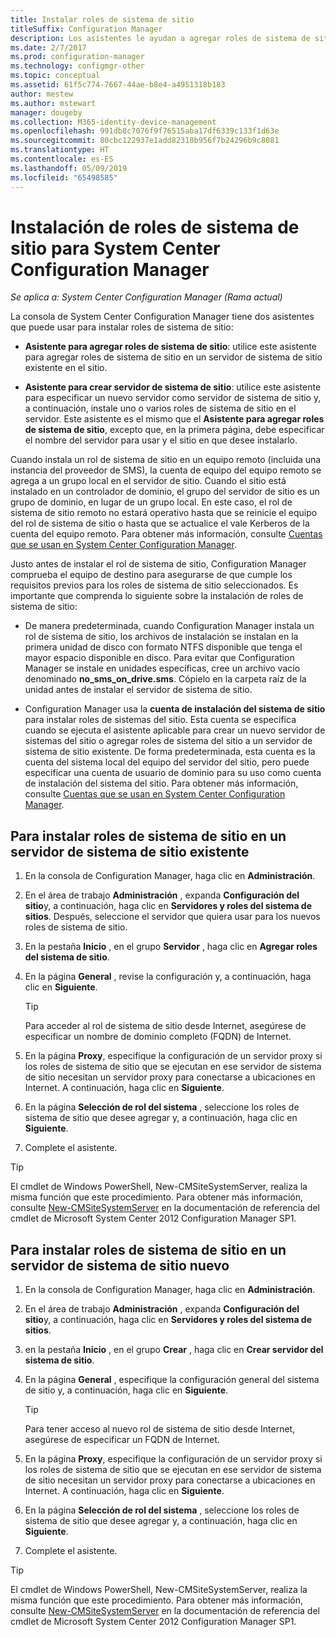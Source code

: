 ```yaml
---
title: Instalar roles de sistema de sitio
titleSuffix: Configuration Manager
description: Los asistentes le ayudan a agregar roles de sistema de sitio en un servidor de sistema de sitio nuevo o existente en el sitio.
ms.date: 2/7/2017
ms.prod: configuration-manager
ms.technology: configmgr-other
ms.topic: conceptual
ms.assetid: 61f5c774-7667-44ae-b8e4-a4951318b183
author: mestew
ms.author: mstewart
manager: dougeby
ms.collection: M365-identity-device-management
ms.openlocfilehash: 991db8c7076f9f76515aba17df6339c133f1d63e
ms.sourcegitcommit: 80cbc122937e1add82310b956f7b24296b9c8081
ms.translationtype: HT
ms.contentlocale: es-ES
ms.lasthandoff: 05/09/2019
ms.locfileid: "65498585"
---
```

# <a name="install-site-system-roles-for-system-center-configuration-manager"></a>Instalación de roles de sistema de sitio para System Center Configuration Manager

*Se aplica a: System Center Configuration Manager (Rama actual)*

La consola de System Center Configuration Manager tiene dos asistentes que puede usar para instalar roles de sistema de sitio:  

-   **Asistente para agregar roles de sistema de sitio**: utilice este asistente para agregar roles de sistema de sitio en un servidor de sistema de sitio existente en el sitio.  

-   **Asistente para crear servidor de sistema de sitio**: utilice este asistente para especificar un nuevo servidor como servidor de sistema de sitio y, a continuación, instale uno o varios roles de sistema de sitio en el servidor. Este asistente es el mismo que el **Asistente para agregar roles de sistema de sitio**, excepto que, en la primera página, debe especificar el nombre del servidor para usar y el sitio en que desee instalarlo.  

Cuando instala un rol de sistema de sitio en un equipo remoto (incluida una instancia del proveedor de SMS), la cuenta de equipo del equipo remoto se agrega a un grupo local en el servidor de sitio. Cuando el sitio está instalado en un controlador de dominio, el grupo del servidor de sitio es un grupo de dominio, en lugar de un grupo local. En este caso, el rol de sistema de sitio remoto no estará operativo hasta que se reinicie el equipo del rol de sistema de sitio o hasta que se actualice el vale Kerberos de la cuenta del equipo remoto. Para obtener más información, consulte [Cuentas que se usan en System Center Configuration Manager](../../../../core/plan-design/hierarchy/accounts.md).  

Justo antes de instalar el rol de sistema de sitio, Configuration Manager comprueba el equipo de destino para asegurarse de que cumple los requisitos previos para los roles de sistema de sitio seleccionados. Es importante que comprenda lo siguiente sobre la instalación de roles de sistema de sitio:  

-   De manera predeterminada, cuando Configuration Manager instala un rol de sistema de sitio, los archivos de instalación se instalan en la primera unidad de disco con formato NTFS disponible que tenga el mayor espacio disponible en disco. Para evitar que Configuration Manager se instale en unidades específicas, cree un archivo vacío denominado **no_sms_on_drive.sms**. Cópielo en la carpeta raíz de la unidad antes de instalar el servidor de sistema de sitio.  

-   Configuration Manager usa la **cuenta de instalación del sistema de sitio** para instalar roles de sistemas del sitio. Esta cuenta se especifica cuando se ejecuta el asistente aplicable para crear un nuevo servidor de sistemas del sitio o agregar roles de sistema del sitio a un servidor de sistema de sitio existente. De forma predeterminada, esta cuenta es la cuenta del sistema local del equipo del servidor del sitio, pero puede especificar una cuenta de usuario de dominio para su uso como cuenta de instalación del sistema del sitio. Para obtener más información, consulte [Cuentas que se usan en System Center Configuration Manager](../../../../core/plan-design/hierarchy/accounts.md).  

##  <a name="bkmk_Install"></a> Para instalar roles de sistema de sitio en un servidor de sistema de sitio existente  

1.  En la consola de Configuration Manager, haga clic en **Administración**.  

2.  En el área de trabajo **Administración** , expanda **Configuración del sitio**y, a continuación, haga clic en **Servidores y roles del sistema de sitios**. Después, seleccione el servidor que quiera usar para los nuevos roles de sistema de sitio.  

3.  En la pestaña **Inicio** , en el grupo **Servidor** , haga clic en **Agregar roles del sistema de sitio**.  

4.  En la página **General** , revise la configuración y, a continuación, haga clic en **Siguiente**.  

    > [!TIP]  
    >  Para acceder al rol de sistema de sitio desde Internet, asegúrese de especificar un nombre de dominio completo (FQDN) de Internet.  

5.  En la página **Proxy**, especifique la configuración de un servidor proxy si los roles de sistema de sitio que se ejecutan en ese servidor de sistema de sitio necesitan un servidor proxy para conectarse a ubicaciones en Internet. A continuación, haga clic en **Siguiente**.  

6.  En la página **Selección de rol del sistema** , seleccione los roles de sistema de sitio que desee agregar y, a continuación, haga clic en **Siguiente**.  

7.  Complete el asistente.  

> [!TIP]  
>  El cmdlet de Windows PowerShell, New-CMSiteSystemServer, realiza la misma función que este procedimiento. Para obtener más información, consulte [New-CMSiteSystemServer](http://go.microsoft.com/fwlink/p/?LinkID=271414) en la documentación de referencia del cmdlet de Microsoft System Center 2012 Configuration Manager SP1.  

## <a name="to-install-site-system-roles-on-a-new-site-system-server"></a>Para instalar roles de sistema de sitio en un servidor de sistema de sitio nuevo  

1.  En la consola de Configuration Manager, haga clic en **Administración**.  

2.  En el área de trabajo **Administración** , expanda **Configuración del sitio**y, a continuación, haga clic en **Servidores y roles del sistema de sitios**.  

3.  en la pestaña **Inicio** , en el grupo **Crear** , haga clic en **Crear servidor del sistema de sitio**.  

4.  En la página **General** , especifique la configuración general del sistema de sitio y, a continuación, haga clic en **Siguiente**.  

    > [!TIP]  
    >  Para tener acceso al nuevo rol de sistema de sitio desde Internet, asegúrese de especificar un FQDN de Internet.  

5.  En la página **Proxy**, especifique la configuración de un servidor proxy si los roles de sistema de sitio que se ejecutan en ese servidor de sistema de sitio necesitan un servidor proxy para conectarse a ubicaciones en Internet. A continuación, haga clic en **Siguiente**.  

6.  En la página **Selección de rol del sistema** , seleccione los roles de sistema de sitio que desee agregar y, a continuación, haga clic en **Siguiente**.  

7.  Complete el asistente.  

> [!TIP]  
>  El cmdlet de Windows PowerShell, New-CMSiteSystemServer, realiza la misma función que este procedimiento. Para obtener más información, consulte [New-CMSiteSystemServer](http://go.microsoft.com/fwlink/p/?LinkID=271414) en la documentación de referencia del cmdlet de Microsoft System Center 2012 Configuration Manager SP1.  
